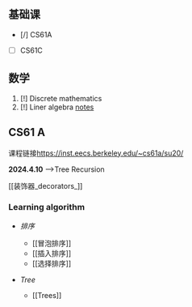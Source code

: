 
## 基础课
- [/] CS61A
- [ ] CS61C

## 数学
1. [!] Discrete mathematics
2. [!] Liner algebra [notes](https://nbviewer.org/github/zlotus/notes-linear-algebra/tree/master/)
## CS61 A

课程链接<https://inst.eecs.berkeley.edu/~cs61a/su20/>

**2024.4.10** -->Tree Recursion

[[装饰器_decorators_]]

### Learning algorithm

- *排序*
	- [[冒泡排序]]
	- [[插入排序]]
	- [[选择排序]]

- *Tree*
	-  [[Trees]]